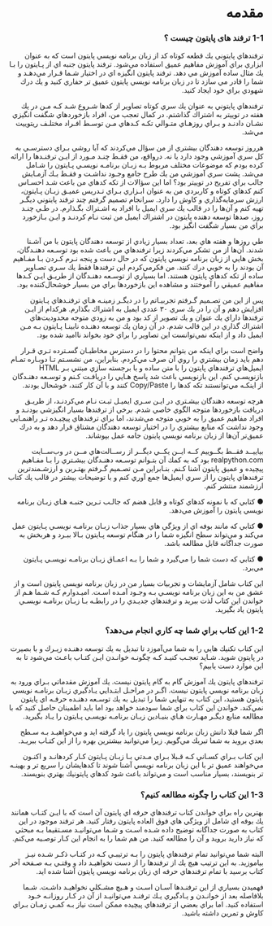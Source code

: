 
<h1 dir="rtl">مقدمه</h1>

<div dir="rtl">
<h3 dir="rt1">1-1 ترفند های پایتون چیست ؟</h3>

ﺗﺮﻓﻨﺪﻫﺎي ﭘﺎﻳﺘﻮﻧﻲ ﻳﻚ ﻗﻄﻌﻪ ﻛﻮﺗﺎه ﻛﺪ از زﺑﺎن ﺑﺮﻧﺎﻣﻪ ﻧﻮﻳﺴﻲ ﭘﺎﻳﺘﻮن اﺳﺖ ﻛﻪ ﺑﻪ ﻋﻨﻮان اﺑﺰاري ﺑﺮاي آﻣﻮزش ﻣﻔﺎﻫﻴﻢ ﻋﻤﻴﻖ اﺳﺘﻔﺎده ﻣﻲﺷﻮد. ﺗﺮﻓﻨﺪ ﭘﺎﻳﺘﻮن ﺟﻨﺒﻪ اي از ﭘـﺎﻳﺘﻮن را ﺑـﺎ ﻳﻚ ﻣﺜﺎل ﺳﺎده آﻣﻮزش ﻣﻲ دﻫﺪ. ﺗﺮﻓﻨﺪ ﭘﺎﻳﺘﻮن اﻧﮕﻴﺰه اي در اﺧﺘﻴﺎر ﺷـﻤﺎ ﻗـﺮار ﻣﻲدﻫـﺪ و ﺷﻤﺎ را ﻗﺎدر ﻣﻲ ﺳﺎزد ﺗﺎ در زﺑﺎن ﺑﺮﻧﺎﻣﻪ ﻧﻮﻳﺴﻲ ﭘﺎﻳﺘﻮن ﻋﻤﻴﻖ ﺗﺮ ﺣﻔﺎري ﻛﻨﻴﺪ و ﻳﻚ درك ﺷﻬﻮدي ﺑﺮاي ﺧﻮد اﻳﺠﺎد ﻛﻨﻴﺪ.

ﺗﺮﻓﻨﺪﻫﺎي ﭘﺎﻳﺘﻮﻧﻲ ﺑﻪ ﻋﻨﻮان ﻳﻚ ﺳﺮي ﻛﻮﺗﺎه ﺗﺼﺎوﻳﺮ از ﻛﺪﻫﺎ ﺷـﺮوع ﺷـﺪ ﻛـﻪ ﻣـﻦ در ﻳﻚ ﻫﻔﺘﻪ در ﺗﻮﻳﻴﺘﺮ ﺑﻪ اﺷﺘﺮاك ﮔﺬاﺷﺘﻢ. در ﻛﻤﺎل ﺗﻌﺠﺐ ﻣﻦ، اﻓﺮاد ﺑﺎزﺧﻮردﻫﺎي ﺷﮕﻔﺖ اﻧﮕﻴﺰي ﻧﺸـﺎن دادﻧـﺪ و ﺑـﺮاي روزﻫـﺎي ﻣﺘـﻮاﻟﻲ ﺗﻜـﻪ ﻛـﺪﻫﺎي ﻣـﻦ ﺗﻮﺳـﻂ اﻓـﺮاد ﻣﺨﺘﻠـﻒ رﻳﺘﻮﻳﻴﺖ ﻣﻲﺷﺪ.

ﻫﺮروز ﺗﻮﺳﻌﻪ دﻫﻨﺪﮔﺎن ﺑﻴﺸﺘﺮي از ﻣﻦ ﺳﺆال ﻣﻲﻛﺮدﻧﺪ ﻛﻪ آﻳﺎ روﺷﻲ ﺑـﺮاي دﺳﺘﺮﺳـﻲ ﺑﻪ ﻛﻞ ﺳﺮي آﻣﻮزﺷﻲ وﺟﻮد دارد ﻳﺎ ﻧﻪ. درواﻗﻊ، ﻣﻦ ﻓﻘـﻂ ﭼﻨـﺪ ﻣـﻮرد از اﻳـﻦ ﺗﺮﻓﻨـﺪﻫﺎ را اراﺋﻪ ﻛﺮده ﺑﻮدم ﻛﻪ ﻣﻮﺿﻮﻋﺎت ﻣﺨﺘﻠﻒ ﻣﺮﺑﻮط ﺑـﻪ زﺑـﺎن ﺑﺮﻧﺎﻣـﻪ ﻧﻮﻳﺴـﻲ ﭘـﺎﻳﺘﻮن را ﺷـﺎﻣﻞ ﻣﻲﺷﺪ. ﭘﺸﺖ ﺳﺮي آﻣﻮزﺷﻲ ﻣﻦ ﻳﻚ ﻃﺮح ﺟﺎﻣﻊ وﺟـﻮد ﻧﺪاﺷـﺖ و ﻓﻘـﻂ ﻳـﻚ آزﻣـﺎﻳﺶ ﺟﺎﻟﺐ ﺑﺮاي ﺗﻔﺮﻳﺢ در ﺗﻮﻳﻴﺘﺮ ﺑﻮد؟ اﻣﺎ اﻳﻦ ﺳﺆاﻻت از ﺗﻜﻪ ﻛﺪﻫﺎي ﻣﻦ ﺑﺎﻋﺚ ﺷـﺪ اﺣﺴـﺎس ﻛﻨﻢ ﻛﺪﻫﺎي ﻛﻮﺗﺎه و ﻛﺎرﺑﺮدي ﻣﻦ ﺑﻪ ﻋﻨﻮان اﺑـﺰاري ﺑـﺮاي ﺗـﺪرﻳﺲ ﻋﻤﻴـﻖ زﺑـﺎن ﭘـﺎﻳﺘﻮن، ارزش ﺳﺮﻣﺎﻳﻪﮔﺬاري و ﻛﺎوش را دارد. ﺳﺮاﻧﺠﺎم ﺗﺼﻤﻴﻢ ﮔﺮﻓﺘﻢ ﭼﻨﺪ ﺗﺮﻓﻨﺪ ﭘﺎﻳﺘﻮﻧﻲ دﻳﮕـﺮ ﺗﻬﻴﻪ ﻛﻨﻢ و آنﻫﺎ را در ﻗﺎﻟﺐ ﻳﻚ ﺳﺮي اﻳﻤﻴﻞ ﺑﺎ اﻓﺮاد ﺑﻪ اﺷـﺘﺮاك ﺑﮕـﺬارم. در ﻃـﻲ ﭼﻨـﺪ روز، ﺻﺪﻫﺎ ﺗﻮﺳﻌﻪ دﻫﻨﺪه ﭘﺎﻳﺘﻮن در اﺷﺘﺮاك اﻳﻤﻴﻞ ﻣﻦ ﺛﺒﺖ ﻧـﺎم ﻛﺮدﻧـﺪ و اﻳـﻦ ﺑـﺎزﺧﻮرد ﺑﺮاي ﻣﻦ ﺑﺴﻴﺎر ﺷﮕﻔﺖ اﻧﮕﻴﺰ ﺑﻮد.

ﻃﻲ روزﻫﺎ و ﻫﻔﺘﻪ ﻫﺎي ﺑﻌﺪ، ﺗﻌﺪاد ﺑﺴﻴﺎر زﻳﺎدي از ﺗﻮﺳﻌﻪ دﻫﻨﺪﮔﺎن ﭘﺎﻳﺘﻮن ﺑﺎ ﻣﻦ آﺷـﻨﺎ ﺷﺪﻧﺪ. آنﻫﺎ از ﻣﻦ ﺗﺸﻜﺮ ﻣﻲﻛﺮدﻧﺪ زﻳﺮا ﺗﺮﻓﻨﺪﻫﺎي ﻣﻦ ﺑﺎﻋﺚ ﺷﺪه ﺑﻮد ﺗﻮﺳـﻌﻪ دﻫﻨـﺪﮔﺎن،
ﺑﺨﺶ ﻫﺎﻳﻲ از زﺑﺎن ﺑﺮﻧﺎﻣﻪ ﻧﻮﻳﺴﻲ ﭘﺎﻳﺘﻮن ﻛﻪ در ﺣﺎل دﺳﺖ و ﭘﻨﺠﻪ ﻧـﺮم ﻛـﺮدن ﺑـﺎ ﻣﻔـﺎﻫﻴﻢ آن ﺑﻮدﻧﺪ را ﺑﻪ ﺧﻮﺑﻲ درك ﻛﻨﻨﺪ. ﻣﻦ ﻓﻜﺮﻣﻲﻛﺮدم اﻳﻦ ﺗﺮﻓﻨﺪﻫﺎ ﻓﻘﻂ ﻳﻚ ﺳـﺮي ﺗﺼـﺎوﻳﺮ ﺳﺎده از ﺗﻜﻪ ﻛﺪﻫﺎي ﭘﺎﻳﺘﻮن ﻫﺴﺘﻨﺪ. اﻣﺎ ﺑﺴﻴﺎري از ﺗﻮﺳـﻌﻪ دﻫﻨـﺪﮔﺎن از ﻃﺮﻳـﻖ اﻳـﻦ ﻛـﺪﻫﺎ ﻣﻔﺎﻫﻴﻢ ﻋﻤﻴﻘﻲ را آﻣﻮﺧﺘﻨﺪ و ﻣﺸﺎﻫﺪه اﻳﻦ ﺑﺎزﺧﻮردﻫﺎ ﺑﺮاي ﻣﻦ ﺑﺴﻴﺎر ﺧﻮﺷﺤﺎلﻛﻨﻨﺪه ﺑﻮد.

ﭘﺲ از اﻳﻦ ﻣﻦ ﺗﺼـﻤﻴﻢ ﮔـﺮﻓﺘﻢ ﺗﺠﺮﺑﻴـﺎﺗﻢ را در دﻳﮕـﺮ زﻣﻴﻨـﻪ ﻫـﺎي ﺗﺮﻓﻨـﺪﻫﺎي ﭘـﺎﻳﺘﻮن اﻓﺰاﻳﺶ دﻫﻢ و آن را در ﻳﻚ ﺳﺮي ٣٠ ﻋﺪدي اﻳﻤﻴﻞ ﺑﻪ اﺷﺘﺮاك ﺑﮕﺬارم. ﻫﺮﻛﺪام از اﻳـﻦ ﺗﺮﻓﻨﺪﻫﺎ داراي ﻳﻚ ﻋﻨﻮان و ﻳﻚ ﺗﺼﻮﻳﺮ از ﻛﺪ ﺑﻮد و ﻣﻦ ﺑﻪ زودي ﻣﺘﻮﺟﻪ ﻣﺤﺪودﻳﺖﻫﺎي اﺷﺘﺮاك ﮔﺬاري در اﻳﻦ ﻗﺎﻟﺐ ﺷﺪم. در آن زﻣﺎن ﻳﻚ ﺗﻮﺳﻌﻪ دﻫﻨـﺪه ﻧﺎﺑﻴﻨـﺎ ﭘـﺎﻳﺘﻮن ﺑـﻪ ﻣـﻦ اﻳﻤﻴﻞ داد و از اﻳﻨﻜﻪ ﻧﻤﻲﺗﻮاﻧﺴﺖ اﻳﻦ ﺗﺼﺎوﻳﺮ را ﺑﺮاي ﺧﻮد ﺑﺨﻮاﻧﺪ ﻧﺎاﻣﻴﺪ ﺷﺪه ﺑﻮد.

واﺿﺢ اﺳﺖ ﺑﺮاي اﻳﻨﻜﻪ ﻣﻦ ﺑﺘﻮاﻧﻢ ﻣﺤﺘﻮا را در دﺳﺘﺮس ﻣﺨﺎﻃﺒـﺎن ﮔﺴـﺘﺮده ﺗـﺮي ﻗـﺮار دﻫﻢ ﺑﺎﻳﺪ زﻣﺎن ﺑﻴﺸﺘﺮي را روي آن ﺻﺮف ﻣﻲﻛﺮدم. ﺑﻨﺎﺑﺮاﻳﻦ، ﻣﻦ ﻧﺸﺴـﺘﻢ ﺗـﺎ دوﺑـﺎره ﺗﻤـﺎم اﻳﻤﻴﻞﻫﺎي ﺗﺮﻓﻨﺪﻫﺎي ﭘﺎﻳﺘﻮن را ﺑﺎ ﻣﺘﻦ ﺳﺎده و ﺑﺎ ﺑﺮﺟﺴﺘﻪ ﺳﺎزي ﻣﺒﺘﻨﻲ ﺑـﺮ HTML ﺑﺎزﻧﻮﻳﺴـﻲ ﻛﻨﻢ. اﻳﻦ ﺑﺎزﻧﻮﻳﺴﻲ ﺑﺎﻋﺚ ﺷﺪ ﭘﺎﺳﺦ ﻫـﺎﻳﻲ را درﻳﺎﻓـﺖ ﻛـﻨﻢ و ﺗﻮﺳـﻌﻪ دﻫﻨـﺪﮔﺎن از اﻳﻨﻜـﻪ ﻣﻲﺗﻮاﻧﺴﺘﻨﺪ ﺗﻜﻪ ﻛﺪﻫﺎ را Copy/Paste ﻛﻨﻨﺪ و ﺑﺎ آن ﻛﺎر ﻛﻨﻨﺪ، ﺧﻮﺷﺤﺎل ﺑﻮدﻧﺪ.

ﻫﺮﭼﻪ ﺗﻮﺳﻌﻪ دﻫﻨﺪﮔﺎن ﺑﻴﺸـﺘﺮي در اﻳـﻦ ﺳـﺮي اﻳﻤﻴـﻞ ﺛﺒـﺖ ﻧـﺎم ﻣﻲﻛﺮدﻧـﺪ، از ﻃﺮﻳـﻖ درﻳﺎﻓﺖ ﺑﺎزﺧﻮردﻫﺎ ﻣﺘﻮﺟﻪ اﻟﮕﻮي ﺧﺎﺻﻲ ﺷﺪم. ﺑﺮﺧﻲ از ﺗﺮﻓﻨﺪﻫﺎ ﺑﺴﻴﺎر اﻧﮕﻴﺰﺷﻲ ﺑﻮدﻧـﺪ و اﻓﺮاد ﻣﻔﺎﻫﻴﻢ ﻋﻤﻴﻖ را ﺑﻪ ﺧﻮﺑﻲ ﻣﺘﻮﺟﻪ ﻣﻲﺷﺪﻧﺪ، اﻣﺎ ﺑﺮاي ﺗﺮﻓﻨﺪﻫﺎي ﭘﻴﭽﻴـﺪه ﺗـﺮ راﻫﻨﻤـﺎﻳﻲ وﺟﻮد ﻧﺪاﺷﺖ ﻛﻪ ﻣﻨﺎﺑﻊ ﺑﻴﺸﺘﺮي را در اﺧﺘﻴﺎر ﺗﻮﺳﻌﻪ دﻫﻨﺪﮔﺎن ﻣﺸﺘﺎق ﻗﺮار دﻫﺪ و ﺑﻪ درك ﻋﻤﻴﻖﺗﺮ آنﻫﺎ از زﺑﺎن ﺑﺮﻧﺎﻣﻪ ﻧﻮﻳﺴﻲ ﭘﺎﻳﺘﻮن ﺟﺎﻣﻪ ﻋﻤﻞ ﺑﭙﻮﺷﺎﻧﺪ.

ﺑﻴﺎﻳﻴــﺪ ﻓﻘــﻂ ﺑﮕــﻮﻳﻴﻢ ﻛــﻪ اﻳــﻦ ﻳﻜــﻲ دﻳﮕــﺮ از رﺳــﺎﻟﺖﻫﺎي ﻣــﻦ در وبﺳــﺎﻳﺖ realpython.com ﺑﻮد ﻛﻪ ﺑﻪ ﻛﻤﻚ آن ﺑﺘـﻮاﻧﻢ ﺗﻮﺳـﻌﻪ دﻫﻨـﺪﮔﺎن ﺑﻴﺸـﺘﺮي را ﺑـﺎ ﻣﻔـﺎﻫﻴﻢ ﭘﻴﭽﻴﺪه و ﻋﻤﻴﻖ ﭘﺎﻳﺘﻮن آﺷﻨﺎ ﻛـﻨﻢ. ﺑﻨـﺎﺑﺮاﻳﻦ ﻣـﻦ ﺗﺼـﻤﻴﻢ ﮔـﺮﻓﺘﻢ ﺑﻬﺘـﺮﻳﻦ و ارزﺷـﻤﻨﺪﺗﺮﻳﻦ ﺗﺮﻓﻨﺪﻫﺎي ﭘﺎﻳﺘﻮن را از ﺳﺮي اﻳﻤﻴﻞﻫﺎ ﺟﻤﻊ آوري ﻛﻨﻢ و ﺑﺎ ﺗﻮﺿﻴﺤﺎت ﺑﻴﺸﺘﺮ در ﻗﺎﻟﺐ ﻳﻚ ﻛﺘﺎب ارزﺷﻤﻨﺪ ﻣﻨﺘﺸﺮ ﻛﻨﻢ.

● ﻛﺘﺎﺑﻲ ﻛﻪ ﺑﺎ ﻧﻤﻮﻧﻪ ﻛﺪﻫﺎي ﻛﻮﺗﺎه و ﻗﺎﺑﻞ ﻫﻀﻢ ﻛﻪ ﺟﺎﻟـﺐ ﺗـﺮﻳﻦ ﺟﻨﺒـﻪ ﻫـﺎي زﺑـﺎن ﺑﺮﻧﺎﻣﻪ ﻧﻮﻳﺴﻲ ﭘﺎﻳﺘﻮن را آﻣﻮزش ﻣﻲدﻫﺪ.

● ﻛﺘﺎﺑﻲ ﻛﻪ ﻣﺎﻧﻨﺪ ﺑﻮﻓﻪ اي از وﻳﮋﮔﻲ ﻫﺎي ﺑﺴﻴﺎر ﺟﺬاب زﺑـﺎن ﺑﺮﻧﺎﻣـﻪ ﻧﻮﻳﺴـﻲ ﭘـﺎﻳﺘﻮن ﻋﻤﻞ ﻣﻲﻛﻨﺪ و ﻣﻲﺗﻮاﻧﺪ ﺳﻄﺢ اﻧﮕﻴﺰه ﺷﻤﺎ را در ﻫﻨﮕﺎم ﺗﻮﺳﻌﻪ ﭘـﺎﻳﺘﻮن ﺑـﺎﻻ ﺑﺒـﺮد و ﻫﺮﺑﺨﺶ ﺑﻪ ﺻﻮرت ﺟﺪاﮔﺎﻧﻪ ﻗﺎﺑﻞ ﻣﻄﺎﻟﻌﻪ ﺑﺎﺷﺪ.

● ﻛﺘﺎﺑﻲ ﻛﻪ دﺳﺖ ﺷﻤﺎ را ﻣﻲﮔﻴﺮد و ﺷﻤﺎ را ﺑـﻪ اﻋﻤـﺎق زﺑـﺎن ﺑﺮﻧﺎﻣـﻪ ﻧﻮﻳﺴـﻲ ﭘـﺎﻳﺘﻮن ﻣﻲﺑﺮد.

اﻳﻦ ﻛﺘﺎب ﺷﺎﻣﻞ آزﻣﺎﻳﺸﺎت و ﺗﺠﺮﺑﻴﺎت ﺑﺴﻴﺎر ﻣﻦ در زﺑﺎن ﺑﺮﻧﺎﻣﻪ ﻧﻮﻳﺴﻲ ﭘﺎﻳﺘﻮن اﺳﺖ و از ﻋﺸﻖ ﻣﻦ ﺑﻪ اﻳﻦ زﺑﺎن ﺑﺮﻧﺎﻣﻪ ﻧﻮﻳﺴـﻲ ﺑـﻪ وﺟـﻮد آﻣـﺪه اﺳـﺖ. اﻣﻴـﺪوارم ﻛـﻪ ﺷـﻤﺎ ﻫـﻢ از ﺧﻮاﻧﺪن اﻳﻦ ﻛﺘﺎب ﻟﺬت ﺑﺒﺮﻳﺪ و ﺗﺮﻓﻨﺪﻫﺎي ﺟﺪﻳـﺪي را در راﺑﻄـﻪ ﺑـﺎ زﺑـﺎن ﺑﺮﻧﺎﻣـﻪ ﻧﻮﻳﺴـﻲ ﭘﺎﻳﺘﻮن ﻳﺎد ﺑﮕﻴﺮﻳﺪ.

<h3 dir="rt1">1-2 اﻳﻦ ﻛﺘﺎب ﺑﺮاي ﺷﻤﺎ ﭼﻪ ﻛﺎري اﻧﺠﺎم ﻣﻰدﻫﺪ؟</h3>

اﻳﻦ ﻛﺘﺎب ﺗﻜﻨﻴﻚ ﻫﺎﻳﻲ را ﺑﻪ ﺷﻤﺎ ﻣﻲآﻣﻮزد ﺗﺎ ﺗﺒﺪﻳﻞ ﺑﻪ ﻳﻚ ﺗﻮﺳﻌﻪ دﻫﻨـﺪه زﻳـﺮك و ﺑﺎ ﺑﺼﻴﺮت در ﭘﺎﻳﺘﻮن ﺷﻮﻳﺪ. ﺷـﺎﻳﺪ ﺗﻌﺠـﺐ ﻛﻨﻴـﺪ ﻛـﻪ ﭼﮕﻮﻧـﻪ ﺧﻮاﻧـﺪن اﻳـﻦ ﻛﺘـﺎب ﺑﺎﻋـﺚ ﻣﻲﺷﻮد ﺗﺎ ﺑﻪ اﻳﻦ ﻣﻮارد دﺳﺖ ﻳﺎﺑﻴﻢ؟

ﺗﺮﻓﻨﺪﻫﺎي ﭘﺎﻳﺘﻮن ﻳﻚ آﻣﻮزش ﮔﺎم ﺑﻪ ﮔﺎم ﭘﺎﻳﺘﻮن ﻧﻴﺴﺖ. ﻳﻚ آﻣﻮزش ﻣﻘﺪﻣﺎﺗﻲ ﺑـﺮاي ورود ﺑﻪ زﺑﺎن ﺑﺮﻧﺎﻣﻪ ﻧﻮﻳﺴﻲ ﭘﺎﻳﺘﻮن ﻧﻴﺴﺖ. اﮔـﺮ در ﻣﺮاﺣـﻞ اﺑﺘـﺪاﻳﻲ ﻳـﺎدﮔﻴﺮي زﺑـﺎن ﺑﺮﻧﺎﻣـﻪ ﻧﻮﻳﺴﻲ ﭘﺎﻳﺘﻮن ﻫﺴﺘﻴﺪ، اﻳﻦ ﻛﺘﺎب ﺑﻪ ﺗﻨﻬﺎﻳﻲ ﺷﻤﺎ را ﺗﺒﺪﻳﻞ ﺑﻪ ﻳﻚ ﺗﻮﺳـﻌﻪ دﻫﻨـﺪه ﺣﺮﻓـﻪ اي ﭘﺎﻳﺘﻮن ﻧﻤﻲﻛﻨﺪ. ﺧﻮاﻧﺪن اﻳﻦ ﻛﺘﺎب ﺑﺮاي ﺷﻤﺎ ﺳﻮدﻣﻨﺪ ﺧﻮاﻫﺪ ﺑﻮد اﻣﺎ ﺑﺎﻳﺪ اﻃﻤﻴﻨﺎن ﺣﺎﺻﻞ ﻛﻨﻴﺪ ﻛﻪ ﺑﺎ ﻣﻄﺎﻟﻌﻪ ﻣﻨﺎﺑﻊ دﻳﮕـﺮ ﻣﻬـﺎرت ﻫـﺎي ﺑﻨﻴـﺎدﻳﻦ زﺑـﺎن ﺑﺮﻧﺎﻣـﻪ ﻧﻮﻳﺴـﻲ ﭘـﺎﻳﺘﻮن را ﻳـﺎد ﺑﮕﻴﺮﻳﺪ.

اﮔﺮ ﺷﻤﺎ ﻗﺒﻼ داﻧﺶ زﺑﺎن ﺑﺮﻧﺎﻣﻪ ﻧﻮﻳﺴﻲ ﭘﺎﻳﺘﻮن را ﻳﺎد ﮔﺮﻓﺘﻪ اﻳﺪ و ﻣﻲﺧﻮاﻫﻴـﺪ ﺑـﻪ ﺳـﻄﺢ ﺑﻌﺪي ﺑﺮوﻳﺪ ﺑﻪ ﺷﻤﺎ ﺗﺒﺮﻳﻚ ﻣﻲﮔﻮﻳﻢ. زﻳﺮا ﻣﻲﺗﻮاﻧﻴﺪ ﺑﻴﺸﺘﺮﻳﻦ ﺑﻬﺮه را از اﻳﻦ ﻛﺘـﺎب ﺑﺒﺮﻳـﺪ.

اﻳﻦ ﻛﺘﺎب ﺑـﺮاي ﻛﺴـﺎﻧﻲ ﻛـﻪ ﻗـﺒﻼ ﺑـﺮاي ﻣـﺪﺗﻲ ﺑـﺎ زﺑـﺎن ﭘـﺎﻳﺘﻮن ﻛـﺎر ﻛﺮدهاﻧـﺪ و اﻛﻨـﻮن ﻣﻲﺧﻮاﻫﻨﺪ ﻋﻤﻴﻖ ﺗﺮ ﺑﺎ اﻳﻦ زﺑﺎن ﺑﺮﻧﺎﻣﻪ ﻧﻮﻳﺴﻲ آﺷﻨﺎ ﺷﻮﻧﺪ ﺗﺎ ﻛﺪﻫﺎﻳﺸﺎن را ﺳﺮﻳﻊ ﺗﺮ و ﺑﻬﻴﻨـﻪ ﺗﺮ ﺑﻨﻮﻳﺴﻨﺪ، ﺑﺴﻴﺎر ﻣﻨﺎﺳﺐ اﺳﺖ و ﻣﻲﺗﻮاﻧﺪ ﺑﺎﻋﺚ ﺷﻮد ﻛﺪﻫﺎي ﭘﺎﻳﺘﻮﻧﻴﻚ ﺑﻬﺘﺮي ﺑﻨﻮﻳﺴﻨﺪ.
  
<h3 dir="rt1">1-3 اﻳﻦ ﻛﺘﺎب را ﭼﮕﻮﻧﻪ ﻣﻄﺎﻟﻌﻪ ﻛﻨﻴﻢ؟</h3>

ﺑﻬﺘﺮﻳﻦ راه ﺑﺮاي ﺧﻮاﻧﺪن ﻛﺘﺎب ﺗﺮﻓﻨﺪﻫﺎي ﺣﺮﻓﻪ اي ﭘﺎﻳﺘﻮن آن اﺳﺖ ﻛﻪ ﺑﺎ اﻳـﻦ ﻛﺘـﺎب ﻫﻤﺎﻧﻨﺪ ﻳﻚ ﺑﻮﻓﻪ اي ﺷﺎﻣﻞ از وﻳﮋﮔﻲ ﻫﺎي ﻓﻮق اﻟﻌﺎده ﭘﺎﻳﺘﻮن رﻓﺘﺎر ﻛﻨﻴﺪ. ﻫﺮ ﺗﺮﻓﻨﺪ ﻣﻮﺟﻮد در اﻳﻦ ﻛﺘﺎب ﺑﻪ ﺻﻮرت ﺟﺪاﮔﺎﻧﻪ ﺗﻮﺿﻴﺢ داده ﺷـﺪه اﺳـﺖ و ﺷـﻤﺎ ﻣﻲﺗﻮاﻧﻴـﺪ ﻣﺴـﺘﻘﻴﻤﺎ ﺑـﻪ ﻣﺒﺤﺜﻲ ﻛﻪ ﻧﻴﺎز دارﻳﺪ ﺑﺮوﻳﺪ و آن را ﻣﻄﺎﻟﻌﻪ ﻛﻨﻴﺪ. ﻣﻦ ﻫﻢ ﺷﻤﺎ را ﺑﻪ اﻧﺠﺎم اﻳﻦ ﻛـﺎر ﺗﻮﺻـﻴﻪ ﻣﻲﻛﻨﻢ.

اﻟﺒﺘﻪ ﺷﻤﺎ ﻣﻲﺗﻮاﻧﻴﺪ ﺗﻤﺎم ﺗﺮﻓﻨﺪﻫﺎي ﭘﺎﻳﺘﻮن را ﺑـﻪ ﺗﺮﺗﻴﺒـﻲ ﻛـﻪ در ﻛﺘـﺎب ذﻛـﺮ ﺷـﺪه ﻧﻴـﺰ ﺑﻴﺎﻣﻮزﻳﺪ. ﺑﻪ اﻳﻦ ﺗﺮﺗﻴﺐ ﻫﻴﭻ ﻳﻚ از ﺗﺮﻓﻨﺪﻫﺎ را از دﺳﺖ ﻧﺨﻮاﻫﻴـﺪ داد و وﻗﺘـﻲ ﺑـﻪ ﺻـﻔﺤﻪ آﺧﺮ ﻛﺘﺎب ﺑﺮﺳﻴﺪ ﺑﺎ ﺗﻤﺎم ﺗﺮﻓﻨﺪﻫﺎي ﺣﺮﻓﻪ اي زﺑﺎن ﺑﺮﻧﺎﻣﻪ ﻧﻮﻳﺴﻲ ﭘﺎﻳﺘﻮن آﺷﻨﺎ ﺷﺪه اﻳﺪ.

ﻓﻬﻤﻴﺪن ﺑﺴﻴﺎري از اﻳﻦ ﺗﺮﻓﻨـﺪﻫﺎ آﺳـﺎن اﺳـﺖ و ﻫـﻴﭻ ﻣﺸـﻜﻠﻲ ﻧﺨﻮاﻫﻴـﺪ داﺷـﺖ. ﺷـﻤﺎ ﺑﻼﻓﺎﺻﻠﻪ ﺑﻌﺪ از ﺧﻮاﻧـﺪن و ﻳـﺎدﮔﻴﺮي ﻳـﻚ ﺗﺮﻓﻨـﺪ ﻣﻲﺗﻮاﻧﻴـﺪ از آن در ﻛـﺎر روزاﻧـﻪ ﺧـﻮد اﺳﺘﻔﺎده ﻛﻨﻴﺪ. اﻣﺎ ﺑﺮاي ﺑﻌﻀﻲ از ﺗﺮﻓﻨﺪﻫﺎي ﭘﻴﭽﻴﺪه ﻣﻤﻜﻦ اﺳﺖ ﻧﻴﺎز ﺑـﻪ ﻛﻤـﻲ زﻣـﺎن ﺑـﺮاي ﻛﺎوش و ﺗﻤﺮﻳﻦ داﺷﺘﻪ ﺑﺎﺷﻴﺪ.

<div>
